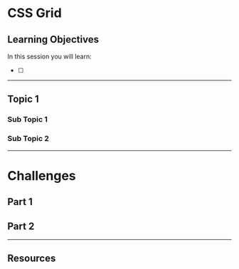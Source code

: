 # CSS Grid

## Learning Objectives

In this session you will learn:

- [ ]

---

## Topic 1

### Sub Topic 1

### Sub Topic 2

---

# Challenges

## Part 1

## Part 2

---

## Resources
